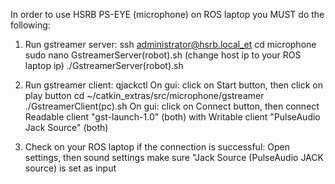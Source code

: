 In order to use HSRB PS-EYE (microphone) on ROS laptop you MUST do the following:

1. Run gstreamer server:
    ssh administrator@hsrb.local_et
    cd microphone
    sudo nano GstreamerServer(robot).sh (change host ip to your ROS laptop ip)
    ./GstreamerServer(robot).sh

2. Run gstreamer client:
    qjackctl
    On gui:
        click on Start button, then click on play button
    cd ~/catkin_extras/src/microphone/gstreamer
    ./GstreamerClient(pc).sh
    On gui:
        click on Connect button, then connect Readable client "gst-launch-1.0" (both) with  Writable client "PulseAudio Jack Source" (both)

3. Check on your ROS laptop if the connection is successful:
    Open settings, then sound settings make sure "Jack Source (PulseAudio JACK source) is set as input